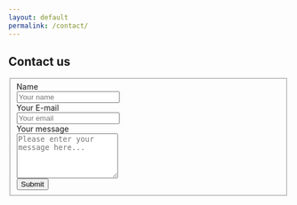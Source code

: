 ```yaml
---
layout: default
permalink: /contact/
---
```


## Contact us

<div class="row py-4">
    <div class="col-md-12">
    <div class="well well-sm">
        <form class="form-horizontal" action="#" method="post">
        <fieldset>
        <!-- Name input-->
        <div class="form-group">
            <label class="col-md-3 control-label" for="name">Name</label>
            <div class="col-md-9">
            <input id="name" name="name" type="text" placeholder="Your name" class="form-control">
            </div>
        </div>
        <!-- Email input-->
        <div class="form-group">
            <label class="col-md-3 control-label" for="email">Your E-mail</label>
            <div class="col-md-9">
            <input id="email" name="email" type="text" placeholder="Your email" class="form-control">
            </div>
        </div>
        <!-- Message body -->
        <div class="form-group">
            <label class="col-md-3 control-label" for="message">Your message</label>
            <div class="col-md-9">
            <textarea class="form-control" id="message" name="message" placeholder="Please enter your message here..." rows="5"></textarea>
            </div>
        </div>
        <!-- Form actions -->
        <div class="form-group">
            <div class="col-md-12">
            <button type="submit" class="btn btn-warning">Submit</button>
            </div>
        </div>
        </fieldset>
        </form>
    </div>
    </div>
</div>
